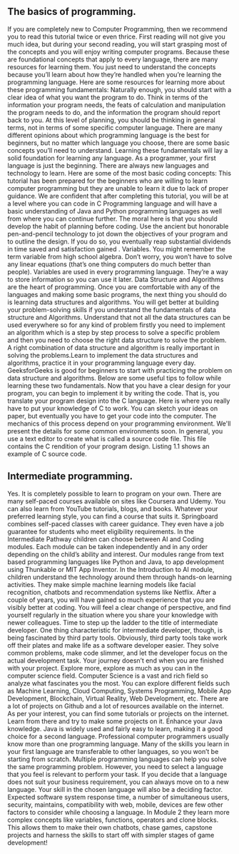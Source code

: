
## The basics of programming.

If you are completely new to Computer Programming, then we recommend you to read this tutorial twice or even thrice. First reading will not give you much idea, but during your second reading, you will start grasping most of the concepts and you will enjoy writing computer programs.
Because these are foundational concepts that apply to every language, there are many resources for learning them. You just need to understand the concepts because you’ll learn about how they’re handled when you’re learning the programming language. Here are some resources for learning more about these programming fundamentals:
Naturally enough, you should start with a clear idea of what you want the program to do. Think in terms of the information your program needs, the feats of calculation and manipulation the program needs to do, and the information the program should report back to you. At this level of planning, you should be thinking in general terms, not in terms of some specific computer language.
There are many different opinions about which programming language is the best for beginners, but no matter which language you choose, there are some basic concepts you’ll need to understand. Learning these fundamentals will lay a solid foundation for learning any language. As a programmer, your first language is just the beginning. There are always new languages and technology to learn. Here are some of the most basic coding concepts:
This tutorial has been prepared for the beginners who are willing to learn computer programming but they are unable to learn it due to lack of proper guidance. We are confident that after completing this tutorial, you will be at a level where you can code in C Programming language and will have a basic understanding of Java and Python programming languages as well from where you can continue further.
The moral here is that you should develop the habit of planning before coding. Use the ancient but honorable pen-and-pencil technology to jot down the objectives of your program and to outline the design. If you do so, you eventually reap substantial dividends in time saved and satisfaction gained .
Variables. You might remember the term variable from high school algebra. Don’t worry, you won’t have to solve any linear equations (that’s one thing computers do much better than people). Variables are used in every programming language. They’re a way to store information so you can use it later.
Data Structure and Algorithms are the heart of programming. Once you are comfortable with any of the languages and making some basic programs, the next thing you should do is learning data structures and algorithms. You will get better at building your problem-solving skills if you understand the fundamentals of data structure and Algorithms. Understand that not all the data structures can be used everywhere so for any kind of problem firstly you need to implement an algorithm which is a step by step process to solve a specific problem and then you need to choose the right data structure to solve the problem. A right combination of data structure and algorithm is really important in solving the problems.Learn to implement the data structures and algorithms, practice it in your programming language every day. GeeksforGeeks is good for beginners to start with practicing the problem on data structure and algorithms. Below are some useful tips to follow while learning these two fundamentals.
Now that you have a clear design for your program, you can begin to implement it by writing the code. That is, you translate your program design into the C language. Here is where you really have to put your knowledge of C to work. You can sketch your ideas on paper, but eventually you have to get your code into the computer. The mechanics of this process depend on your programming environment. We'll present the details for some common environments soon. In general, you use a text editor to create what is called a source code file. This file contains the C rendition of your program design. Listing 1.1 shows an example of C source code.

## Intermediate programming.

Yes. It is completely possible to learn to program on your own. There are many self-paced courses available on sites like Coursera and Udemy. You can also learn from YouTube tutorials, blogs, and books. Whatever your preferred learning style, you can find a course that suits it. Springboard combines self-paced classes with career guidance. They even have a job guarantee for students who meet eligibility requirements.
In the Intermediate Pathway children can choose between AI and Coding modules. Each module can be taken independently and in any order depending on the child’s ability and interest. Our modules range from text based programming languages like Python and Java, to app development using Thunkable or MIT App Inventor. In the Introduction to AI module, children understand the technology around them through hands-on learning activities. They make simple machine learning models like facial recognition, chatbots and recommendation systems like Netflix.
After a couple of years, you will have gained so much experience that you are visibly better at coding. You will feel a clear change of perspective, and find yourself regularly in the situation where you share your knowledge with newer colleagues. Time to step up the ladder to the title of intermediate developer.
One thing characteristic for intermediate developer, though, is being fascinated by third party tools. Obviously, third party tools take work off their plates and make life as a software developer easier. They solve common problems, make code slimmer, and let the developer focus on the actual development task.
Your journey doesn’t end when you are finished with your project. Explore more, explore as much as you can in the computer science field. Computer Science is a vast and rich field so analyze what fascinates you the most. You can explore different fields such as Machine Learning, Cloud Computing, Systems Programming, Mobile App Development, Blockchain, Virtual Reality, Web Development, etc. There are a lot of projects on Github and a lot of resources available on the internet. As per your interest, you can find some tutorials or projects on the internet. Learn from there and try to make some projects on it.
Enhance your Java knowledge. Java is widely used and fairly easy to learn, making it a good choice for a second language. Professional computer programmers usually know more than one programming language. Many of the skills you learn in your first language are transferable to other languages, so you won’t be starting from scratch.
Multiple programming languages can help you solve the same programming problem. However, you need to select a language that you feel is relevant to perform your task. If you decide that a language does not suit your business requirement, you can always move on to a new language. Your skill in the chosen language will also be a deciding factor. Expected software system response time, a number of simultaneous users, security, maintains, compatibility with web, mobile, devices are few other factors to consider while choosing a language.
In Module 2 they learn more complex concepts like variables, functions, operators and clone blocks. This allows them to make their own chatbots, chase games, capstone projects and harness the skills to start off with simpler stages of game development!
